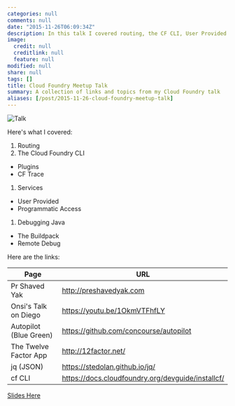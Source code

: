 ```yaml
---
categories: null
comments: null
date: "2015-11-26T06:09:34Z"
description: In this talk I covered routing, the CF CLI, User Provided Services (including programmatic access), and remote debugging with the Java Buildpack.
image:
  credit: null
  creditlink: null
  feature: null
modified: null
share: null
tags: []
title: Cloud Foundry Meetup Talk
summary: A collection of links and topics from my Cloud Foundry talk
aliases: [/post/2015-11-26-cloud-foundry-meetup-talk]
---
```


![Talk](https://pbs.twimg.com/media/CUuavAAVEAALYGG.jpg)

Here's what I covered:

1. Routing
1. The Cloud Foundry CLI
  * Plugins
  * CF Trace
1. Services
  * User Provided
  * Programmatic Access
1. Debugging Java
  * The Buildpack
  * Remote Debug


Here are the links:

Page                   | URL
---                    | ---
Pr Shaved Yak          | <http://preshavedyak.com>
Onsi's Talk on Diego   | <https://youtu.be/1OkmVTFhfLY>
Autopilot (Blue Green) | <https://github.com/concourse/autopilot>
The Twelve Factor App  | <http://12factor.net/>
jq (JSON)              | <https://stedolan.github.io/jq/>
cf CLI                 | <https://docs.cloudfoundry.org/devguide/installcf/>


[ Slides Here ](/assets/talk.html)
